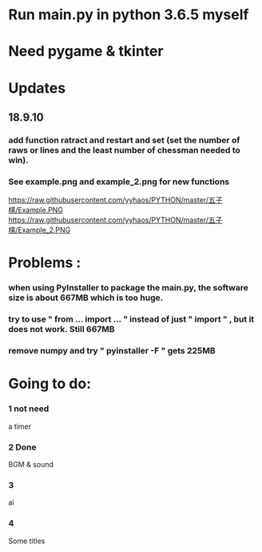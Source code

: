 # Run main.py in python 3.6.5 myself
# Need pygame & tkinter

# Updates
## 18.9.10
### add function ratract and restart and set (set the number of raws or lines and the least number of chessman needed to win).
### See example.png and example_2.png for new functions
https://raw.githubusercontent.com/yyhaos/PYTHON/master/五子棋/Example.PNG
https://raw.githubusercontent.com/yyhaos/PYTHON/master/五子棋/Example_2.PNG
# Problems :

### when using PyInstaller to package the main.py, the software size is about 667MB which is too huge.

### try to use " from ... import ...  " instead of just " import " , but it does not work. Still 667MB

### remove numpy and try " pyinstaller -F "  gets 225MB

# Going to do:
### 1 not need
a timer
### 2 Done
BGM & sound
### 3
ai
### 4
Some titles
